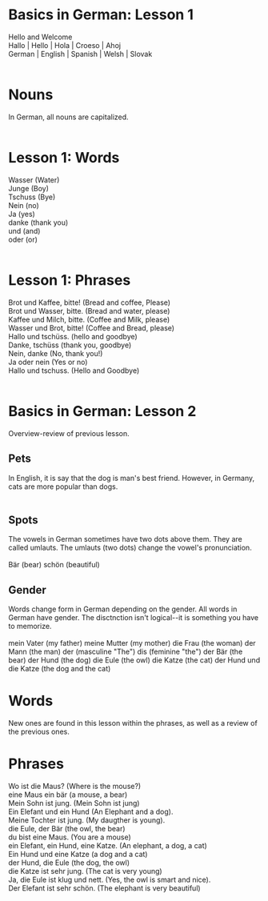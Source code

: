# Basics in German: Lesson 1<br>
Hello and Welcome <br>
Hallo | Hello | Hola | Croeso | Ahoj <br>
German | English | Spanish | Welsh | Slovak <br>
<br>
# Nouns <br>
In German, all nouns are capitalized. <br>
<br>
# Lesson 1: Words <br>
Wasser (Water) <br>
Junge (Boy) <br>
Tschuss (Bye) <br>
Nein (no)<br>
Ja (yes)<br>
danke (thank you) <br>
und (and)<br>
oder (or) <br>
<br>
# Lesson 1: Phrases <br>
Brot und Kaffee, bitte! (Bread and coffee, Please) <br>
Brot und Wasser, bitte.  (Bread and water, please) <br>
Kaffee und Milch, bitte.  (Coffee and Milk, please) <br>
Wasser und Brot, bitte! (Coffee and Bread, please) <br>
Hallo und tschüss. (hello and goodbye) <br>
Danke, tschüss (thank you, goodbye) <br>
Nein, danke (No, thank you!) <br>
Ja oder nein (Yes or no)<br>
Hallo und tschuss. (Hello and Goodbye)<br>
<br>

# Basics in German: Lesson 2<br>
Overview-review of previous lesson. 
<br>
## Pets<br>
In English, it is say that the dog is man's best friend.  However, in Germany, cats are more popular than dogs. <br>
<br>
## Spots <br>
The vowels in German sometimes have two dots above them.  They are called umlauts.  The umlauts (two dots) change the vowel's pronunciation. <br>
<br>
        Bär (bear) 
        schön (beautiful) 

## Gender<br>
Words change form in German depending on the gender. All words in German have gender. The disctnction isn't logical--it is something you have to memorize. <br>
<br>
        mein Vater (my father) 
        meine Mutter (my mother) 
        die Frau (the woman)
        der Mann (the man) 
        der (masculine "The") 
        dis (feminine "the")
        der Bär (the bear) 
        der Hund (the dog)
        die Eule (the owl)
        die Katze (the cat) 
        der Hund und die Katze (the dog and the cat) 
<br>
# Words <br>
New ones are found in this lesson within the phrases, as well as a review of the previous ones. 
<br>
# Phrases <br>
Wo ist die Maus?  (Where is the mouse?)<br>
eine Maus ein bär  (a mouse, a bear) <br>
Mein Sohn ist jung.  (Mein Sohn ist jung)<br>
Ein Elefant und ein Hund (An Elephant and a dog).<br>
Meine Tochter ist jung. (My daugther is young). <br>
die Eule, der Bär (the owl, the bear) <br>
du bist eine Maus.  (You are a mouse)<br>
ein Elefant, ein Hund, eine Katze.  (An elephant, a dog, a cat)<br>
Ein Hund und eine Katze (a dog and a cat) <br>
der Hund, die Eule (the dog, the owl) <br>
die Katze ist sehr jung. (The cat is very young) <br>
Ja, die Eule ist klug und nett. (Yes, the owl is smart and nice).  <br>
Der Elefant ist sehr schön.  (The elephant is very beautiful)  <br>
